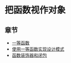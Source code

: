 # 把函数视作对象

## 章节

- [一等函数](./first-class-functions/README.zh-CN.md)
- [使用一等函数实现设计模式](./design-patterns-with-first-class-functions/README.zh-CN.md)
- [函数装饰器和闭包](./function-decorators-and-closures/README.zh-CN.md)
